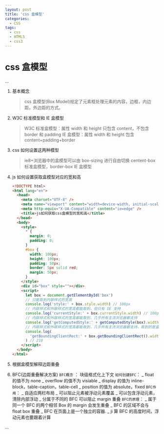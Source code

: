 ```yaml
---
layout: post
title: 'css 盒模型'
categories:
  - CSS
tags:
  - css
  - HTML5
  - css3
---
```


# css 盒模型

...

1. 基本概念
   > css 盒模型(Box Model)规定了元素框处理元素的内容，边框，内边距，外边距的方式。
2. W3C 标准模型和 IE 盒模型
   > W3C 标准盒模型：属性 width 和 height 只包含 content，不包含 border 和 padding
   > IE 盒模型：属性 width 和 height 包含 content+padding+border
3. css 如何设置这两种模型
   > ie8+浏览器中的盒模型可以由 box-sizing 进行自由切换
   > centent-box 标准盒模型，border-box IE 盒模型
4. js 如何设置获取盒模型对应的宽和高

   ```html
   <!DOCTYPE html>
   <html lang="en">
     <head>
       <meta charset="UTF-8" />
       <meta name="viewport" content="width=device-width, initial-scale=1.0" />
       <meta http-equiv="X-UA-Compatible" content="ie=edge" />
       <title>js如何获取css盒模型的宽和高</title>
     </head>
     <body>
       <style>
         * {
           margin: 0;
           padding: 0;
         }
         #box {
           width: 100px;
           height: 100px;
           padding: 50px;
           border: 5px solid red;
           margin: 50px;
         }
       </style>
       <div id="box" style=""></div>
       <script>
         let box = document.getElementById('box')
         // 只能取到内联样式的宽高
         console.log('style:' + box.style.width) // 100px
         // 内联样式和外联样式的宽高都能取到，但只有 IE 支持
         console.log('currentStyle:' + box.currentStyle.width) // 100px
         // 内联样式和外联样式的宽高都能取到，几乎所有主流浏览器都支持
         console.log('getComputedStyle:' + getComputedStyle(box).width) // 100px
         // 内联样式和外联样式的宽高都能取到，几乎所有主流浏览器都支持，取到的是盒子总宽度
         console.log(
           'getBoundingClientRect:' + box.getBoundingClientRect().width
         ) // 210
       </script>
     </body>
   </html>
   ```

5. 根据盒模型解释边距重叠
6. BFC(边距重叠解决方案)
   `BFC概念` ： 块级格式化上下文
   `如何创建BFC`：
   _ float 的值不为 none
   _ overflow 的值不为 visiable
   _ display 的值为 inline-block，table-caption，table-cell
   _ position 的值为 absolute，fixed
   `BFC作用`：
   _ 自适应两栏布局
   _ 可以阻止元素被浮动元素覆盖
   _ 可以包含浮动元素，清除内部浮动
   _ 分属于不同的 BFC 可以阻止 margin 重叠
   `BFC的原理`：
   _ 属于同一个 BFC 的两个相邻 Box 的 margin 会发生重叠
   _ BFC 的区域不会与 float box 重叠
   _ BFC 在页面上是一个独立的容器.
   _ ji 算 BFC 的高度时间，浮动元素也要跟着计算

...
